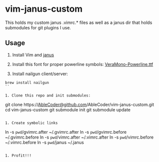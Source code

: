 vim-janus-custom
==========

This holds my custom janus .vimrc.* files as well as a janus dir that
holds submodules for git plugins I use.

## Usage

1. Install Vim and [janus](https://github.com/carlhuda/janus)

1. Install this font for proper powerline symbols: [VeraMono-Powerline.ttf](https://github.com/gbuntu127/gfonts/blob/master/VeraMono-Powerline.ttf)

1. Install nailgun client/server:

  ```
  brew install nailgun
  ``

1. Clone this repo and init submodules:

  ```
  git clone https://AbleCoder@github.com/AbleCoder/vim-janus-custom.git
  cd vim-janus-custom
  git submodule init
  git submodule update
  ```

1. Create symbolic links

  ```
  ln -s `pwd`/gvimrc.after ~/.gvimrc.after
  ln -s `pwd`/gvimrc.before ~/.gvimrc.before
  ln -s `pwd`/vimrc.after ~/.vimrc.after
  ln -s `pwd`/vimrc.before ~/.vimrc.before
  ln -s `pwd`/janus ~/.janus
  ```

1. Profit!!!
